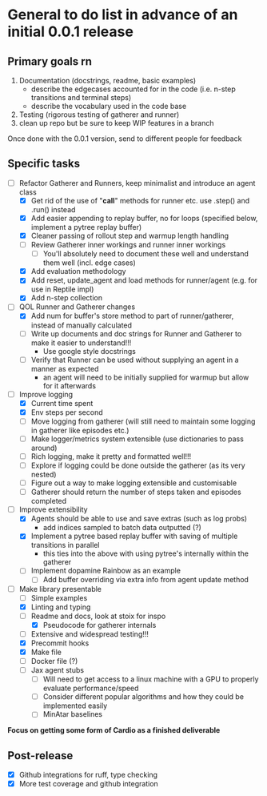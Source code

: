 # General to do list in advance of an initial 0.0.1 release

## Primary goals rn
1. Documentation (docstrings, readme, basic examples)
    * describe the edgecases accounted for in the code (i.e. n-step transitions and terminal steps)
    * describe the vocabulary used in the code base
1. Testing (rigorous testing of gatherer and runner)
1. clean up repo but be sure to keep WIP features in a branch

Once done with the 0.0.1 version, send to different people for feedback

## Specific tasks
* [ ] Refactor Gatherer and Runners, keep minimalist and introduce an agent class
  * [x] Get rid of the use of "__call__" methods for runner etc. use .step() and .run() instead
  * [x] Add easier appending to replay buffer, no for loops (specified below, implement a pytree replay buffer)
  * [x] Cleaner passing of rollout step and warmup length handling
  * [ ] Review Gatherer inner workings and runner inner workings
    * [ ] You'll absolutely need to document these well and understand them well (incl. edge cases)
  * [x] Add evaluation methodology
  * [x] Add reset, update_agent and load methods for runner/agent (e.g. for use in Reptile impl)
  * [x] Add n-step collection

* [ ] QOL Runner and Gatherer changes
  * [x] Add num for buffer's store method to part of runner/gatherer, instead of manually calculated
  * [ ] Write up documents and doc strings for Runner and Gatherer to make it easier to understand!!!
    * Use google style docstrings
  * [ ] Verify that Runner can be used without supplying an agent in a manner as expected
    * an agent will need to be initially supplied for warmup but allow for it afterwards

* [ ] Improve logging
  * [x] Current time spent
  * [x] Env steps per second
  * [ ] Move logging from gatherer (will still need to maintain some logging in gatherer like episodes etc.)
  * [ ] Make logger/metrics system extensible (use dictionaries to pass around)
  * [ ] Rich logging, make it pretty and formatted well!!!
  * [ ] Explore if logging could be done outside the gatherer (as its very nested)
  * [ ] Figure out a way to make logging extensible and customisable
  * [ ] Gatherer should return the number of steps taken and episodes completed

* [ ] Improve extensibility
  * [x] Agents should be able to use and save extras (such as log probs)
    * add indices sampled to batch data outputted (?)
  * [x] Implement a pytree based replay buffer with saving of multiple transitions in parallel
    * this ties into the above with using pytree's internally within the gatherer
  * [ ] Implement dopamine Rainbow as an example
    * [ ] Add buffer overriding via extra info from agent update method

* [ ] Make library presentable
  * [ ] Simple examples
  * [x] Linting and typing
  * [ ] Readme and docs, look at stoix for inspo
    * [x] Pseudocode for gatherer internals
  * [ ] Extensive and widespread testing!!!
  * [x] Precommit hooks
  * [x] Make file
  * [ ] Docker file (?)
  * [ ] Jax agent stubs
    * [ ] Will need to get access to a linux machine with a GPU to properly evaluate performance/speed
    * [ ] Consider different popular algorithms and how they could be implemented easily
    * [ ] MinAtar baselines

__Focus on getting some form of Cardio as a finished deliverable__

## Post-release
* [x] Github integrations for ruff, type checking
* [x] More test coverage and github integration
